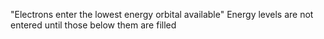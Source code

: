 "Electrons enter the lowest energy orbital available"
Energy levels are not entered until those below them are filled
